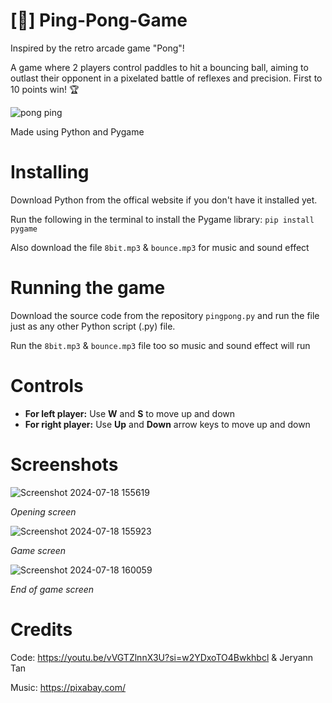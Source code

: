 # [🏓] Ping-Pong-Game
Inspired by the retro arcade game "Pong"!

A game where 2 players control paddles to hit a bouncing ball, aiming to outlast their opponent in a pixelated battle of reflexes and precision. First to 10 points win! 🏆

![pong ping](https://github.com/JAW-05/Ping-Pong-Game/assets/174991311/7634e382-381f-4db9-93ec-69e6d2de1a4b)


Made using Python and Pygame 
# Installing
Download Python from the offical website if you don't have it installed yet.

Run the following in the terminal to install the Pygame library: `pip install pygame`

Also download the file `8bit.mp3` & `bounce.mp3`  for music and sound effect

# Running the game
Download the source code from the repository `pingpong.py` and run the file just as any other Python script (.py) file.

Run the `8bit.mp3` & `bounce.mp3` file too so music and sound effect will run 

# Controls 
* **For left player:** Use **W** and **S** to move up and down
* **For right player:** Use **Up** and **Down** arrow keys to move up and down

# Screenshots

![Screenshot 2024-07-18 155619](https://github.com/user-attachments/assets/8c039d03-f3f5-4df5-bbb9-521e179733e3)

*Opening screen*

![Screenshot 2024-07-18 155923](https://github.com/user-attachments/assets/cb5b3018-d29a-4ce2-a46e-d193165a18da)

*Game screen*

![Screenshot 2024-07-18 160059](https://github.com/user-attachments/assets/d0ae469c-a97a-41b6-88a2-c4dbe10f4a4d)

*End of game screen*

# Credits 
Code: 
https://youtu.be/vVGTZlnnX3U?si=w2YDxoTO4Bwkhbcl &
Jeryann Tan

Music:
https://pixabay.com/


